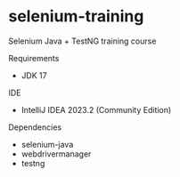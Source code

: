 # selenium-training
Selenium Java + TestNG training course

Requirements
- JDK 17

IDE
- IntelliJ IDEA 2023.2 (Community Edition)

Dependencies
- selenium-java 
- webdrivermanager
- testng
